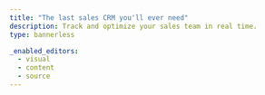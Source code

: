 ```yaml
---
title: "The last sales CRM you'll ever need"
description: Track and optimize your sales team in real time.
type: bannerless

_enabled_editors:
  - visual
  - content
  - source
---
```

